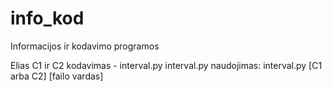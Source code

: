 # info_kod
Informacijos ir kodavimo programos

Elias C1 ir C2 kodavimas - interval.py
interval.py naudojimas:
interval.py [C1 arba C2] [failo vardas]
